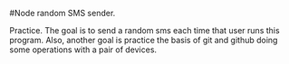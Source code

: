 #Node random SMS sender.

Practice. The goal is to send a random sms each time that user runs this program.
Also, another goal is practice the basis of git and github doing some operations with a pair of devices.

